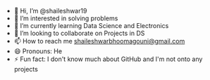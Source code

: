 - 👋 Hi, I’m @shaileshwar19
- 👀 I’m interested in solving problems
- 🌱 I’m currently learning Data Science and Electronics
- 💞️ I’m looking to collaborate on Projects in DS 
- 📫 How to reach me shaileshwarbhoomagouni@gmail.com 
- 😄 Pronouns: He
- ⚡ Fun fact: I don't know much about GitHub and I'm not onto any projects

<!---
shaileshwar19/shaileshwar19 is a ✨ special ✨ repository because its `README.md` (this file) appears on your GitHub profile.
You can click the Preview link to take a look at your changes.
--->
